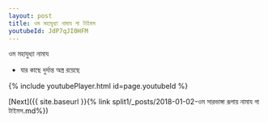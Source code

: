 ```yaml
---
layout: post
title: ওম মহাযুধ্যা নামায গা টাইমস
youtubeId: JdP7qJI0HFM
---
```

 
 
 ওম মহাযুধ্যা নামায  
 
 -  যার কাছে দুর্দান্ত অস্ত্র রয়েছে 
 
  
 
  
 
 
 
 
 
 


{% include youtubePlayer.html id=page.youtubeId %}
 
[Next]({{ site.baseurl }}{% link  split1/_posts/2018-01-02-ওম সারভাঙ্গা রূপায় নামায গা টাইমস.md%})
 
